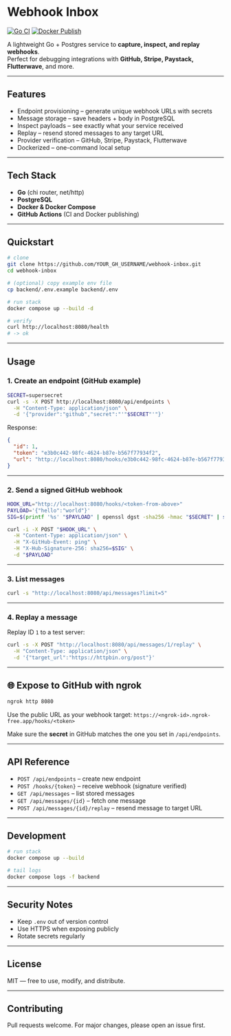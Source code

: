 # Webhook Inbox

[![Go CI](https://github.com/YOUR_GH_USERNAME/webhook-inbox/actions/workflows/backend-ci.yml/badge.svg)](https://github.com/YOUR_GH_USERNAME/webhook-inbox/actions)
[![Docker Publish](https://github.com/YOUR_GH_USERNAME/webhook-inbox/actions/workflows/backend-docker.yml/badge.svg)](https://github.com/YOUR_GH_USERNAME/webhook-inbox/actions)

A lightweight Go + Postgres service to **capture, inspect, and replay webhooks**.  
Perfect for debugging integrations with **GitHub, Stripe, Paystack, Flutterwave**, and more.

---

## Features
- Endpoint provisioning – generate unique webhook URLs with secrets  
- Message storage – save headers + body in PostgreSQL  
- Inspect payloads – see exactly what your service received  
- Replay – resend stored messages to any target URL  
- Provider verification – GitHub, Stripe, Paystack, Flutterwave  
- Dockerized – one-command local setup  

---

## Tech Stack
- **Go** (chi router, net/http)  
- **PostgreSQL**  
- **Docker & Docker Compose**  
- **GitHub Actions** (CI and Docker publishing)  

---

## Quickstart

```bash
# clone
git clone https://github.com/YOUR_GH_USERNAME/webhook-inbox.git
cd webhook-inbox

# (optional) copy example env file
cp backend/.env.example backend/.env

# run stack
docker compose up --build -d

# verify
curl http://localhost:8080/health
# -> ok
````

---

## Usage

### 1. Create an endpoint (GitHub example)

```bash
SECRET=supersecret
curl -s -X POST http://localhost:8080/api/endpoints \
  -H "Content-Type: application/json" \
  -d '{"provider":"github","secret":"'"$SECRET"'"}'
```

Response:

```json
{
  "id": 1,
  "token": "e3b0c442-98fc-4624-b87e-b567f77934f2",
  "url": "http://localhost:8080/hooks/e3b0c442-98fc-4624-b87e-b567f77934f2"
}
```

---

### 2. Send a signed GitHub webhook

```bash
HOOK_URL="http://localhost:8080/hooks/<token-from-above>"
PAYLOAD='{"hello":"world"}'
SIG=$(printf '%s' "$PAYLOAD" | openssl dgst -sha256 -hmac "$SECRET" | sed 's/^.*= //')

curl -i -X POST "$HOOK_URL" \
  -H "Content-Type: application/json" \
  -H "X-GitHub-Event: ping" \
  -H "X-Hub-Signature-256: sha256=$SIG" \
  -d "$PAYLOAD"
```

---

### 3. List messages

```bash
curl -s "http://localhost:8080/api/messages?limit=5"
```

---

### 4. Replay a message

Replay ID `1` to a test server:

```bash
curl -s -X POST "http://localhost:8080/api/messages/1/replay" \
  -H "Content-Type: application/json" \
  -d '{"target_url":"https://httpbin.org/post"}'
```

---

## 🌐 Expose to GitHub with ngrok

```bash
ngrok http 8080
```

Use the public URL as your webhook target:
`https://<ngrok-id>.ngrok-free.app/hooks/<token>`

Make sure the **secret** in GitHub matches the one you set in `/api/endpoints`.

---

## API Reference

* `POST /api/endpoints` – create new endpoint
* `POST /hooks/{token}` – receive webhook (signature verified)
* `GET /api/messages` – list stored messages
* `GET /api/messages/{id}` – fetch one message
* `POST /api/messages/{id}/replay` – resend message to target URL

---

## Development

```bash
# run stack
docker compose up --build

# tail logs
docker compose logs -f backend
```

---

## Security Notes

* Keep `.env` out of version control
* Use HTTPS when exposing publicly
* Rotate secrets regularly

---

## License

MIT — free to use, modify, and distribute.

---

## Contributing

Pull requests welcome. For major changes, please open an issue first.

